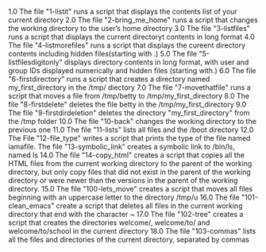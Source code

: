 1.0 The file "1-listit" runs a script that displays the contents list of your current directory
2.0 The file "2-bring_me_home" runs a script that changes the working directory to the user’s home directory
3.0 The file "3-listfiles" runs a script that displays the current directoryt contents in long format
4.0 The file "4-listmorefiles" runs a script that displays the cureent directory contents including hidden files(starting with .)
5.0 The file "5-listfilesdigitonly" displays directory  contents in long format, with user and group IDs displayed numerically and hidden files (starting with.)
6.0 The file "6-firstdirectory" runs a script that creates a directory named my_first_directory in the /tmp/ diectory
7.0 The file "7-movethatfile" runs a script that moves a file from /tmp/betty to /tmp/my_first_directory
8.0 The file "8-firstdelete" deletes the file betty in the  /tmp/my_first_directory
9.0 The file "9-firstdirdeletion" deletes the directory "my_first_directory" from the /tmp folder
10.0 The file "10-back" changes the working directory to the previous one
11.0 The file "11-lists" lists all files and the /boot directory
12.0 The File "12-file_type" writes a script that prints the type of the file named iamafile.
The file "13-symbolic_link" creates a symbolic link to /bin/ls, named ls
14.0 The file "14-copy_html" creates a script that copies all the HTML files from the current working directory to the parent of the working directory, but only copy files that did not exist in the parent of the working directory or were newer than the versions in the parent of the working directory.
15.0 The file "100-lets_move" creates a script that moves all files beginning with an uppercase letter to the directory /tmp/u
16.0 The file "101-clean_emacs" create a script that deletes all files in the current working directory that end with the character ~
17.0 The file "102-tree" creates a script that creates the directories welcome/, welcome/to/ and welcome/to/school in the current directory
18.0 The file "103-commas" lists all the files and directories of the current directory, separated by commas
